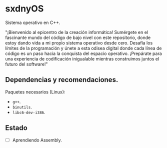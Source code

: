 # sxdnyOS
Sistema operativo en C++.

"¡Bienvenido al epicentro de la creación informática! Sumérgete en el fascinante mundo del código de bajo nivel con este repositorio, donde estoy dando vida a mi propio sistema operativo desde cero. Desafía los límites de la programación y únete a esta odisea digital donde cada línea de código es un paso hacia la conquista del espacio operativo. ¡Prepárate para una experiencia de codificación inigualable mientras construimos juntos el futuro del software!"

## Dependencias y recomendaciones.

Paquetes necesarios (Linux):
- `g++`.
- `binutils`.
- `libc6-dev-i386`.

## Estado

- [ ] Aprendiendo Assembly.
